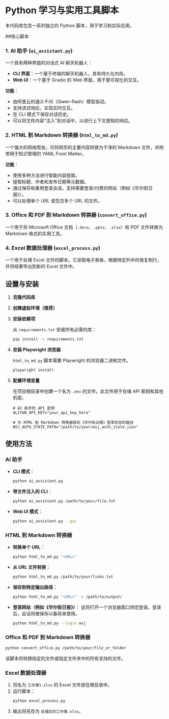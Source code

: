 # Python 学习与实用工具脚本

本代码库包含一系列独立的 Python 脚本，用于学习和实际应用。

##核心脚本

### 1. AI 助手 (`ai_assistant.py`)

一个具有两种界面的对话式 AI 聊天机器人：
- **CLI 界面**：一个基于终端的聊天机器人，具有持久化内存。
- **Web UI**：一个基于 Gradio 的 Web 界面，用于更可视化的交互。

**功能**：
- 由阿里云的通义千问（Qwen-flash）模型驱动。
- 支持流式响应，实现实时交互。
- 在 CLI 模式下保存对话历史。
- 可以将文件内容“注入”到对话中，以进行上下文感知的响应。

### 2. HTML 到 Markdown 转换器 (`html_to_md.py`)

一个强大的网络爬虫，可将网页的主要内容转换为干净的 Markdown 文件，并附带用于知识管理的 YAML Front Matter。

**功能**：
- 使用多种方法进行智能内容提取。
- 提取标题、作者和发布日期等元数据。
- 通过保存和重用登录会话，支持需要登录/付费的网站（例如《华尔街日报》）。
- 可以处理单个 URL 或包含多个 URL 的文件。

### 3. Office 和 PDF 到 Markdown 转换器 (`convert_office.py`)

一个用于将 Microsoft Office 文档（`.docx`、`.pptx`、`.xlsx`）和 PDF 文件转换为 Markdown 格式的实用工具。

### 4. Excel 数据处理器 (`excel_process.py`)

一个用于处理 Excel 文件的脚本。它读取电子表格，根据特定列中的值复制行，并将结果导出到新的 Excel 文件中。

## 设置与安装

1.  **克隆代码库**

2.  **创建虚拟环境（推荐）**

3.  **安装依赖项**

    从 `requirements.txt` 安装所有必需的库：
    ```bash
    pip install -r requirements.txt
    ```

4.  **安装 Playwright 浏览器**

    `html_to_md.py` 脚本需要 Playwright 的浏览器二进制文件。
    ```bash
    playwright install
    ```

5.  **配置环境变量**

    在项目根目录中创建一个名为 `.env` 的文件。此文件用于存储 API 密钥和其他机密。

    ```env
    # AI 助手的 API 密钥
    ALIYUN_API_KEY="your_api_key_here"

    # 为 HTML 到 Markdown 转换器保存《华尔街日报》登录状态的路径
    WSJ_AUTH_STATE_PATH="/path/to/your/wsj_auth_state.json"
    ```

## 使用方法

### AI 助手

-   **CLI 模式**：
    ```bash
    python ai_assistant.py
    ```
-   **带文件注入的 CLI**：
    ```bash
    python ai_assistant.py /path/to/your/file.txt
    ```
-   **Web UI 模式**：
    ```bash
    python ai_assistant.py --gui
    ```

### HTML 到 Markdown 转换器

-   **转换单个 URL**：
    ```bash
    python html_to_md.py "<URL>"
    ```
-   **从 URL 文件转换**：
    ```bash
    python html_to_md.py /path/to/your/links.txt
    ```
-   **保存到特定输出路径**：
    ```bash
    python html_to_md.py "<URL>" -o /path/to/output/
    ```
-   **登录网站（例如《华尔街日报》）**：
    这将打开一个浏览器窗口供您登录。登录后，会话将被保存以备将来使用。
    ```bash
    python html_to_md.py --login wsj
    ```

### Office 和 PDF 到 Markdown 转换器

```bash
python convert_office.py /path/to/your/file_or_folder
```
该脚本将转换指定的文件或指定文件夹中的所有支持的文件。

### Excel 数据处理器

1.  将名为 `工作簿1.xlsx` 的 Excel 文件放在根目录中。
2.  运行脚本：
    ```bash
    python excel_process.py
    ```
3.  输出将另存为 `处理后的工作簿.xlsx`。
